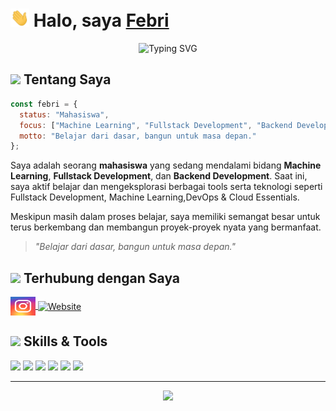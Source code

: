 # <img src="https://raw.githubusercontent.com/ABSphreak/ABSphreak/master/gifs/Hi.gif" width="30px"> Halo, saya [Febri](https://febridev.web.id)

<div align="center">
  <img src="https://readme-typing-svg.herokuapp.com?font=Fira+Code&pause=1000&color=2E97F7&center=true&vCenter=true&random=false&width=500&lines=Machine+%26+Learning;Fullstack+Development;Backend+Developer" alt="Typing SVG" />
</div>

## <img src="https://media2.giphy.com/media/QssGEmpkyEOhBCb7e1/giphy.gif?cid=ecf05e47a0n3gi1bfqntqmob8g9aid1oyj2wr3ds3mg700bl&rid=giphy.gif" width="25"> Tentang Saya

```javascript
const febri = {
  status: "Mahasiswa",
  focus: ["Machine Learning", "Fullstack Development", "Backend Development"],
  motto: "Belajar dari dasar, bangun untuk masa depan."
};
```

Saya adalah seorang **mahasiswa** yang sedang mendalami bidang **Machine Learning**, **Fullstack Development**, dan **Backend Development**. Saat ini, saya aktif belajar dan mengeksplorasi berbagai tools serta teknologi seperti Fullstack Development, Machine Learning,DevOps & Cloud Essentials.

Meskipun masih dalam proses belajar, saya memiliki semangat besar untuk terus berkembang dan membangun proyek-proyek nyata yang bermanfaat.

> *"Belajar dari dasar, bangun untuk masa depan."*

## <img src="https://media.giphy.com/media/iY8CRBdQXODJSCERIr/giphy.gif" width="25"> Terhubung dengan Saya

<p align="left">
  <a href="https://www.instagram.com/_febrinh" target="_blank">
    <img align="center" src="https://raw.githubusercontent.com/edent/SuperTinyIcons/099dc12b59179d07d534069bc8551718f786d91a/images/svg/instagram.svg" alt="Instagram" height="30" width="40" />
  </a>
<a href="https://febridev.web.id" target="_blank">
  <img align="center" src="https://febridev.web.id/assets/febri.jpg" alt="Website" height="30" width="40" />
</a>
</p>

## <img src="https://media.giphy.com/media/LnQjpWaON8nhr21vNW/giphy.gif" width="25"> Skills & Tools

<p align="left">
<!-- Laravel -->
<img src="https://img.shields.io/badge/Laravel-FF2D20?style=for-the-badge&logo=laravel&logoColor=white" />

<!-- React -->
<img src="https://img.shields.io/badge/React-FF2D20?style=for-the-badge&logo=laravel&logoColor=white" />

<!-- GitHub -->
<img src="https://img.shields.io/badge/GitHub-181717?style=for-the-badge&logo=github&logoColor=white" />

<!-- Git -->
<img src="https://img.shields.io/badge/Git-F05032?style=for-the-badge&logo=git&logoColor=white" />

<!-- Python -->
<img src="https://img.shields.io/badge/Python-3776AB?style=for-the-badge&logo=python&logoColor=white" />

<!-- MySQL -->
<img src="https://img.shields.io/badge/MySQL-4479A1?style=for-the-badge&logo=mysql&logoColor=white" />

</p>

---

<div align="center">
  <img src="https://komarev.com/ghpvc/?username=febrinurhidayat&color=blue&style=flat-square&label=Profile+Views" />
</div>
